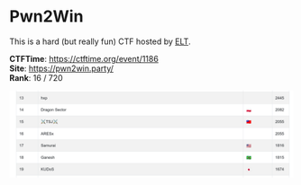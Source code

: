 # Pwn2Win

This is a hard (but really fun) CTF hosted by
[ELT](https://ctftime.org/team/9061).

**CTFTime**: https://ctftime.org/event/1186 \
**Site**: https://pwn2win.party/ \
**Rank**: 16 / 720

![rank](rank.png)
